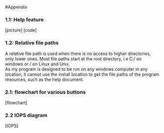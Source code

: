 #Appendix

### 1.1: Help feature
[picture]
[code]

### 1.2: Relative file paths
A relative file path is used when there is no access to higher directories, only lower ones. Most file paths start at the root directory, i.e C:/ on windows or / on Linux and Unix.  
As my program is designed to be run on any windows computer in any location, it cannot use the install location to get the file paths of the program resources, such as the help document.

### 2.1: flowchart for various buttons
[flowchart]

### 2.2 IOPS diagram
[IOPS]

